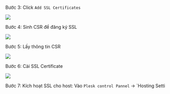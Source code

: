 
Bước 3: Click `Add SSL Certificates`

![](./images/sslplesk2.png)

Bước 4: Sinh CSR để đăng ký SSL

![](./images/sslplesk3.png)

Bước 5: Lấy thông tin CSR

![](./images/sslplesk4.png)

Bước 6: Cài SSL Certificate

![](./images/sslplesk5.png)

Bước 7: Kích hoạt SSL cho host: Vào `Plesk control Pannel` -> `Hosting Setti